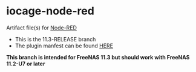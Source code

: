 # iocage-node-red
Artifact file(s) for [Node-RED][1]

- This is the 11.3-RELEASE branch
- The plugin manfest can be found [HERE][2]

**This branch is intended for FreeNAS 11.3 but should work with FreeNAS 11.2-U7 or later**

[1]: https://nodered.org/
[2]: https://github.com/tprelog/freenas-plugin-index
